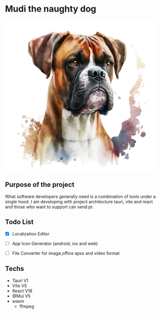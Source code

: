 # Mudi the naughty dog
![screenshot](./mudi.png)
## Purpose of the project 

What software developers generally need is a combination of tools under a single hood. 
I am developing with project architecture tauri, vite and react and those who want to support can send pr.

## Todo List
- [x] Localization Editor
- [ ] App Icon Generator (android, ios and web)
- [ ] File Converter for image,office apss and video format


## Techs
- Tauri V1
- Vite V5
- React V18
- @Mui V5
- wasm
  - ffmpeg

